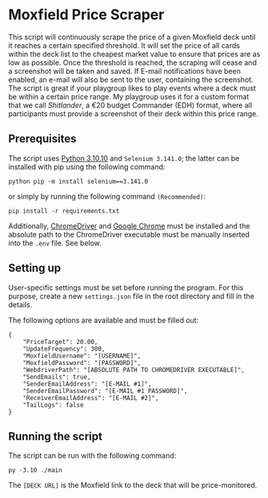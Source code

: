 # Moxfield Price Scraper

This script will continuously scrape the price of a given Moxfield deck until it reaches a certain specified threshold. It will set the price of all cards within the deck list to the cheapest market value to ensure that prices are as low as possible. Once the threshold is reached, the scraping will cease and a screenshot will be taken and saved. If E-mail notifications have been enabled, an e-mail will also be sent to the user, containing the screenshot. The script is great if your playgroup likes to play events where a deck must be within a certain price range. My playgroup uses it for a custom format that we call _Shitlander_, a €20 budget Commander (EDH) format, where all participants must provide a screenshot of their deck within this price range.

## Prerequisites
The script uses [Python 3.10.10](https://www.python.org/downloads/release/python-31010/) and `Selenium 3.141.0`; the latter can be installed with pip using the following command:
```
python pip -m install selenium==3.141.0
```
or simply by running the following command `(Recommended)`: 
```
pip install -r requirements.txt
```


Additionally, [ChromeDriver](https://chromedriver.chromium.org/) and [Google Chrome](https://www.google.com/chrome/index.html) must be installed and the absolute path to the ChromeDriver executable must be manually inserted into the `.env` file. See below.

## Setting up
User-specific settings must be set before running the program.
For this purpose, create a new `settings.json` file in the root directory and fill in the details.

The following options are available and must be filled out:
```
{
	"PriceTarget": 20.00,
	"UpdateFrequency": 300,
	"MoxfieldUsername": "[USERNAME]",
	"MoxfieldPassword": "[PASSWORD]",
	"WebdriverPath": "[ABSOLUTE PATH TO CHROMEDRIVER EXECUTABLE]",
	"SendEmails": true,
	"SenderEmailAddress": "[E-MAIL #1]",
	"SenderEmailPassword": "[E-MAIL #1 PASSWORD]",
	"ReceiverEmailAddress": "[E-MAIL #2]",
	"TailLogs": false
}
```

## Running the script
The script can be run with the following command:
```
py -3.10 ./main
```
The `[DECK URL]` is the Moxfield link to the deck that will be price-monitored.
